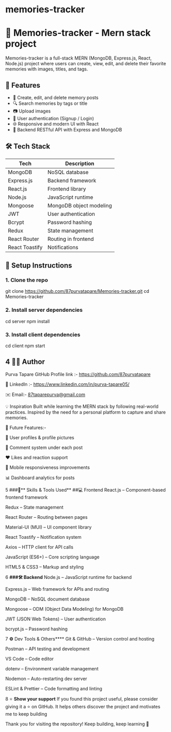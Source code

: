 # memories-tracker  

# 📸 Memories-tracker - Mern stack project 

Memories-tracker is a full-stack MERN (MongoDB, Express.js, React, Node.js) project where users can create, view, edit, and delete their favorite memories with images, titles, and tags.



## 🚀 Features

- 📝 Create, edit, and delete memory posts
- 🔍 Search memories by tags or title
- 📷 Upload images
- 🔐 User authentication (Signup / Login)
- 🌐 Responsive and modern UI with React
- 🔧 Backend RESTful API with Express and MongoDB



## 🛠️ Tech Stack

| Tech | Description |
|------|-------------|
| MongoDB | NoSQL database |
| Express.js | Backend framework |
| React.js | Frontend library |
| Node.js | JavaScript runtime |
| Mongoose | MongoDB object modeling |
| JWT | User authentication |
| Bcrypt | Password hashing |
| Redux | State management |
| React Router | Routing in frontend |
| React Toastify | Notifications |


## 🔧 Setup Instructions

### 1. Clone the repo
git clone https://github.com/87purvatapare/Memories-tracker.git
cd Memories-tracker

### 2. Install server dependencies 
  cd server 
  npm install
  
### 3.  Install client dependencies
cd client
npm start

## 4 🙋‍♀️ Author
Purva Tapare
GitHub Profile link :- https://github.com/87purvatapare

💼 LinkedIn :- https://www.linkedin.com/in/purva-tapare05/

✉️ Email:- 87taparepurva@gmail.com 


💡 Inspiration
Built while learning the MERN stack by following real-world practices. Inspired by the need for a personal platform to capture and share memories.

  
🔮 Future Features:- 

👤 User profiles & profile pictures

💬 Comment system under each post

❤️ Likes and reaction support

📱 Mobile responsiveness improvements

📊 Dashboard analytics for posts



5 ###🧰** Skills & Tools Used**
##💻 Frontend
React.js – Component-based frontend framework

Redux – State management

React Router – Routing between pages

Material-UI (MUI) – UI component library

React Toastify – Notification system

Axios – HTTP client for API calls

JavaScript (ES6+) – Core scripting language

HTML5 & CSS3 – Markup and styling



6 ****###🛠️ Backend****
Node.js – JavaScript runtime for backend

Express.js – Web framework for APIs and routing

MongoDB – NoSQL document database

Mongoose – ODM (Object Data Modeling) for MongoDB

JWT (JSON Web Tokens) – User authentication

bcrypt.js – Password hashing



7 **⚙️** Dev Tools & Others****
Git & GitHub – Version control and hosting

Postman – API testing and development

VS Code – Code editor

dotenv – Environment variable management

Nodemon – Auto-restarting dev server

ESLint & Prettier – Code formatting and linting



8 ⭐️ **Show your support**
If you found this project useful, please consider giving it a ⭐️ on GitHub.
It helps others discover the project and motivates me to keep building

Thank you for visiting the repository!
Keep building, keep learning 🚀
